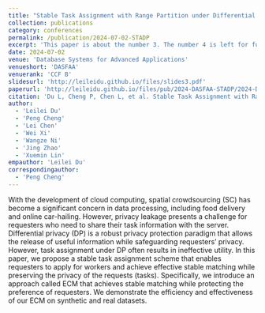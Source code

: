 ```yaml
---
title: "Stable Task Assignment with Range Partition under Differential Privacy"
collection: publications
category: conferences
permalink: /publication/2024-07-02-STADP
excerpt: 'This paper is about the number 3. The number 4 is left for future work.'
date: 2024-07-02
venue: 'Database Systems for Advanced Applications'
venueshort: 'DASFAA'
venuerank: 'CCF B'
slidesurl: 'http://leileidu.github.io/files/slides3.pdf'
paperurl: 'http://leileidu.github.io/files/pub/2024-DASFAA-STADP/2024-DASFAA-STADP.pdf'
citation: 'Du L, Cheng P, Chen L, et al. Stable Task Assignment with Range Partition under Differential Privacy[C]//International Conference on Database Systems for Advanced Applications. Singapore: Springer Nature Singapore, 2024: 243-253.'
author: 
  - 'Leilei Du'
  - 'Peng Cheng'
  - 'Lei Chen'
  - 'Wei Xi'
  - 'Wangze Ni'
  - 'Jing Zhao'
  - 'Xuemin Lin'
empauthor: 'Leilei Du'
correspondingauthor: 
  - 'Peng Cheng'
---
```


With the development of cloud computing, spatial crowdsourcing (SC) has become a significant concern in data processing, including food delivery and online car-hailing. However, privacy leakage presents a challenge for requesters who need to share their task information with the server. Differential privacy (DP) is a robust privacy protection paradigm that allows the release of useful information while safeguarding requesters’ privacy. However, task assignment under DP often results in ineffective utility. In this paper, we propose a stable task assignment scheme that enables requesters to apply for workers and achieve effective stable matching while preserving the privacy of the requests (tasks). Specifically, we introduce an approach called ECM that achieves stable matching while protecting the preference of requesters. We demonstrate the efficiency and effectiveness of our ECM on synthetic and real datasets.

